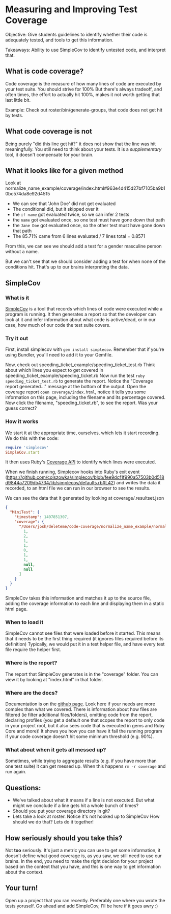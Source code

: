 # Measuring and Improving Test Coverage

Objective: Give students guidelines to identify
whether their code is adequately tested, and tools
to get this information.

Takeaways: Ability to use SimpleCov to identify
untested code, and interpret that.


## What is code coverage?

Code coverage is the measure of how many lines of code
are executed by your test suite. You should strive for 100%
But there's always tradeoff, and often times, the effort
to actually hit 100%, makes it not worth getting that last little bit.

Example: Check out roster/bin/generate-groups, that code does not get hit by tests.


## What code coverage is not

Being purely "did this line get hit?" it does not show that
the line was hit meaningfully. You still need to think about your tests.
It is a *supplementary* tool, it doesn't compensate for your brain.


## What it looks like for a given method

Look at normalize_name_example/coverage/index.html#963e4d415d27bf7105ba9b10bc574da8e92d4515

* We can see that 'John Doe' did not get evaluated
* The conditional did, but it skipped over it
* the `if name` got evaluated twice, so we can infer 2 tests
* the `name` got evaluated once, so one test must have gone down that path
* the `Jane Doe` got evaluated once, so the other test must have gone down that path
* The 85.71% came from 6 lines evaluated / 7 lines total = 0.8571

From this, we can see we should add a test for a gender masculine person without a name.

But we can't see that we should consider adding a test for when none of the conditions hit.
That's up to our brains interpreting the data.


## SimpleCov

### What is it

[SimpleCov](https://github.com/colszowka/simplecov/) is a tool that records
which lines of code were executed while a program is running. It then generates
a report so that the developer can look at it and infer information about
what code is active/dead, or in our case, how much of our code the test
suite covers.

### Try it out

First, install simplecov with `gem install simplecov`.
Remember that if you're using Bundler, you'll need to add it to your Gemfile.

Now, check out speeding_ticket_example/speeding_ticket_test.rb
Think about which lines you expect to get covered in speeding_ticket_example/speeding_ticket.rb
Now run the test `ruby speeding_ticket_test.rb` to generate the report.
Notice the "Coverage report generated..." message at the bottom of the output.
Open the coverage report `open coverage/index.html`, notice it tells you some information
on this page, including the filename and its percentage covered.
Now click the filename, "speeding_ticket.rb", to see the report.
Was your guess correct?

### How it works

We start it at the appropriate time, ourselves, which lets it start recording.
We do this with the code:

```ruby
require 'simplecov'
SimpleCov.start
```

It then uses Ruby's [Coverage API](http://rdoc.info/stdlib/coverage/Coverage) to identify which lines were executed.

When we finish running, Simplecov hooks into Ruby's exit event (https://github.com/colszowka/simplecov/blob/fee9dcf1f990a57503b0d518d9844a7209db4734/lib/simplecov/defaults.rb#L42)
and writes the data it recorded, to an html file we can run in our browser to see the results.

We can see the data that it generated by looking at coverage/.resultset.json

```json
{
  "MiniTest": {
    "timestamp": 1407851307,
    "coverage": {
      "/Users/josh/deleteme/code-coverage/normalize_name_example/normalize_name.rb": [
        1,
        2,
        1,
        1,
        0,
        1,
        1,
        null,
        null
      ]
    }
  }
}
```

SimpleCov takes this information and matches it up to the source file,
adding the coverage information to each line and displaying them
in a static html page.

### When to load it

SimpleCov cannot see files that were loaded before it started.
This means that it needs to be the first thing required (it ignores files required before its definition)
Typically, we would put it in a test helper file, and have every test file
require the helper first.

### Where is the report?

The report that SimpleCov generates is in the "coverage" folder.
You can view it by looking at "index.html" in that folder.

### Where are the docs?

Documentation is on the [github page](https://github.com/colszowka/simplecov/).
Look here if your needs are more complex than what we covered.
There is information about how files are filtered (ie filter additional files/folders),
omitting code from the report, declaring profiles (you get a default one that
scopes the report to only code in your project root, but it also sees code
that is executed in gems and Ruby Core and more)! It shows you how you can
have it fail the running program if your code coverage doesn't hit some minimum
threshold (e.g. 90%).

### What about when it gets all messed up?

Sometimes, while trying to aggregate results (e.g. if you have more than one test suite)
it can get messed up. When this happens `rm -r coverage` and run again.

## Questions:

* We've talked about what it means if a line is not executed.
  But what might we conclude if a line gets hit a whole bunch of times?
* Should you put your coverage directory in git?
* Lets take a look at roster. Notice it's not hooked up to SimpleCov
  How should we do that? Lets do it together!

## How seriously should you take this?

Not **too** seriously. It's just a metric you can use to get some information,
it doesn't define what good coverage is, as you saw, we still need to use our brains.
In the end, you need to make the right decision for your project based on the context
that you have, and this is one way to get information about the context.

## Your turn!

Open up a project that you ran recently. Preferably one where you wrote the tests yoruself.
Go ahead and add SimpleCov, I'll be here if it goes awry :)
